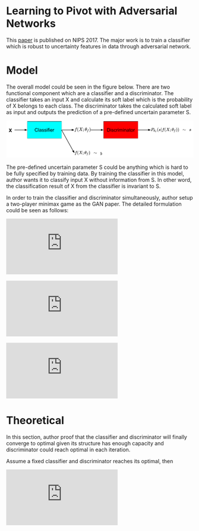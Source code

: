 # Learning to Pivot with Adversarial Networks
This [paper](http://papers.nips.cc/paper/6699-learning-to-pivot-with-adversarial-networks.pdf) is published on NIPS 2017. The major work is to train a classifier which is robust to uncertainty features in data through adversarial network.

# Model
The overall model could be seen in the figure below. There are two functional component which are a classifier and a discriminator. The classifier takes an input X and calculate its soft label which is the probability of X belongs to each class. The discriminator takes the calculated soft label as input and outputs the prediction of a pre-defined uncertain parameter S.

![model](https://github.com/GuanxiongLiu/Paper-Reading/blob/Learning-to-Pivot-with-Adversarial-Networks/model.png)

The pre-defined uncertain parameter S could be anything which is hard to be fully specified by training data. By training the classifier in this model, author wants it to classify input X without information from S. In other word, the classification result of X from the classifier is invariant to S.

In order to train the classifier and discriminator simultaneously, author setup a two-player minimax game as the GAN paper. The detailed formulation could be seen as follows:

![minimax1](https://latex.codecogs.com/gif.latex?%5Chat%7B%5Ctheta%7D_%7Bf%7D%2C%7E%5Chat%7B%5Ctheta%7D_%7Bd%7D%20%3D%20%5Ctext%7Barg%7D%7E%5Cunderset%7B%5Ctheta_%7Bf%7D%7D%7B%5Ctext%7Bmin%7D%7D%7E%5Cunderset%7B%5Ctheta_%7Bd%7D%7D%7B%5Ctext%7Bmax%7D%7D%7E%5Cmathcal%7BL%7D_%7Bf%7D%28X%29%20-%20%5Cmathcal%7BL%7D_%7Bd%7D%28f%28X%3B%5Ctheta_%7Bf%7D%29%29)

![minimax2](https://latex.codecogs.com/gif.latex?%5Cmathcal%7BL%7D_%7Bf%7D%28X%29%20%3D%20%5Cmathbb%7BE%7D_%7BX%7D%5Cmathbb%7BE%7D_%7BY%7D%5B-log%28p_%7B%5Ctheta_%7Bf%7D%7D%28y%7Cx%29%29%5D)

![minimax3](https://latex.codecogs.com/gif.latex?%5Cmathcal%7BL%7D_%7Bd%7D%28f%28X%3B%5Ctheta_%7Bf%7D%29%29%29%20%3D%20%5Cmathbb%7BE%7D_%7BS%7D%5Cmathbb%7BE%7D_%7Bf%28X%3B%5Ctheta_%7Bf%7D%29%7D%5B-log%28p_%7B%5Ctheta_%7Bd%7D%7D%28s%7Cf%28X%3B%5Ctheta_%7Bf%7D%29%29%29%5D)

# Theoretical
In this section, author proof that the classifier and discriminator will finally converge to optimal given its structure has enough capacity and discriminator could reach optimal in each iteration.

Assume a fixed classifier and discriminator reaches its optimal, then

![](https://latex.codecogs.com/gif.latex?p_%7B%5Ctheta_%7Bd%7D%7D%28s%7Cf%28X%3B%5Ctheta_%7Bf%7D%29%29%20%3D%20f%28s%7Cf%28X%3B%5Ctheta_%7Bf%7D%29%29)
